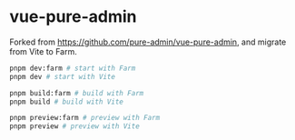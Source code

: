 <h1>vue-pure-admin</h1>

Forked from https://github.com/pure-admin/vue-pure-admin, and migrate from Vite to Farm.

```sh
pnpm dev:farm # start with Farm
pnpm dev # start with Vite

pnpm build:farm # build with Farm
pnpm build # build with Vite

pnpm preview:farm # preview with Farm
pnpm preview # preview with Vite
```
